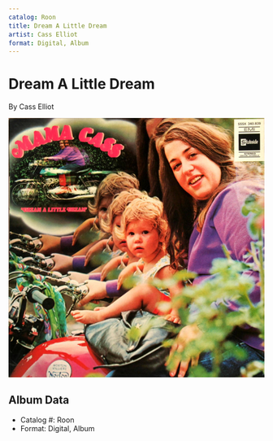 ```yaml
---
catalog: Roon
title: Dream A Little Dream
artist: Cass Elliot
format: Digital, Album
---
```


# Dream A Little Dream

By Cass Elliot

![](../../assets/albumcovers/Cass_Elliot-Dream_A_Little_Dream.png)

## Album Data

- Catalog #: Roon
- Format: Digital, Album

